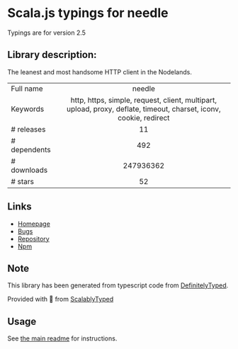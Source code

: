 
# Scala.js typings for needle

Typings are for version 2.5

## Library description:
The leanest and most handsome HTTP client in the Nodelands.

|                    |                 |
| ------------------ | :-------------: |
| Full name          | needle |
| Keywords           | http, https, simple, request, client, multipart, upload, proxy, deflate, timeout, charset, iconv, cookie, redirect |
| # releases         | 11 |
| # dependents       | 492 |
| # downloads        | 247936362 |
| # stars            | 52 |

## Links
- [Homepage](https://github.com/tomas/needle#readme)
- [Bugs](https://github.com/tomas/needle/issues)
- [Repository](https://github.com/tomas/needle)
- [Npm](https://www.npmjs.com/package/needle)
    


## Note
This library has been generated from typescript code from [DefinitelyTyped](https://definitelytyped.org).

Provided with :purple_heart: from [ScalablyTyped](https://github.com/oyvindberg/ScalablyTyped)

## Usage
See [the main readme](../../readme.md) for instructions.


